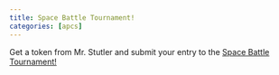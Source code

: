 ```yaml
---
title: Space Battle Tournament!
categories: [apcs]
---
```

Get a token from Mr. Stutler and submit your entry to the [Space Battle Tournament!](http://battlearena.mikeware.com/submit/)
